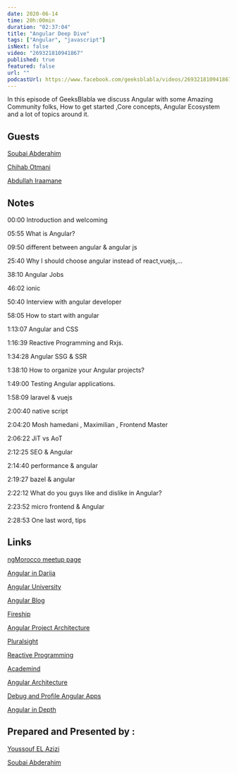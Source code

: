 ```yaml
---
date: 2020-06-14
time: 20h:00min
duration: "02:37:04"
title: "Angular Deep Dive"
tags: ["Angular", "javascript"]
isNext: false
video: "269321810941867"
published: true
featured: false
url: ""
podcastUrl: https://www.facebook.com/geeksblabla/videos/269321810941867/
---
```


In this episode of GeeksBlabla we discuss Angular with some Amazing Community folks, How to get started ,Core concepts, Angular Ecosystem and a lot of topics around it.

## Guests

[Soubai Abderahim](https://soubai.me)

[Chihab Otmani](https://chihab.dev)

[Abdullah Iraamane](https://www.facebook.com/abdullah.eraman)

## Notes

00:00 Introduction and welcoming 

05:55 What is Angular?

09:50 different between angular & angular js

25:40 Why I should choose angular instead of react,vuejs,... 

38:10 Angular Jobs

46:02 ionic 

50:40 Interview with angular developer

58:05 How to start with angular

1:13:07 Angular and CSS

1:16:39 Reactive Programming and Rxjs.

1:34:28 Angular SSG & SSR

1:38:10 How to organize your Angular projects?

1:49:00 Testing Angular applications.

1:58:09 laravel & vuejs

2:00:40 native script 

2:04:20 Mosh hamedani , Maximilian , Frontend Master

2:06:22 JiT vs AoT

2:12:25 SEO & Angular

2:14:40 performance & angular

2:19:27 bazel & angular

2:22:12 What do you guys like and dislike in Angular?

2:23:52 micro frontend & Angular

2:28:53 One last word, tips

## Links

[ngMorocco meetup page](https://www.meetup.com/ngMorocco)

[Angular in Darija](https://www.youtube.com/channel/UC5irZcpXt3LZ4Ra44aFX_eA)

[ Angular University](https://angular-university.io/)

[Angular Blog](https://blog.angular.io/)

[Fireship](https://fireship.io/)

[Angular Project Architecture](https://medium.com/ngconf/angular-architecture-matters-monorepo-df110b2a508a)

[Pluralsight](https://www.pluralsight.com/)

[Reactive Programming](http://reactivex.io/documentation/observable.html)

[Academind](https://www.youtube.com/channel/UCSJbGtTlrDami-tDGPUV9-w)

[Angular Architecture](https://medium.com/fincura-engineering/front-end-architecture-for-angular-applications-d6840b78706c)

[Debug and Profile Angular Apps](https://augury.rangle.io/)

[Angular in Depth](https://indepth.dev)

## Prepared and Presented by :

[Youssouf EL Azizi](https://elazizi.com/)

[Soubai Abderahim](https://soubai.me)
